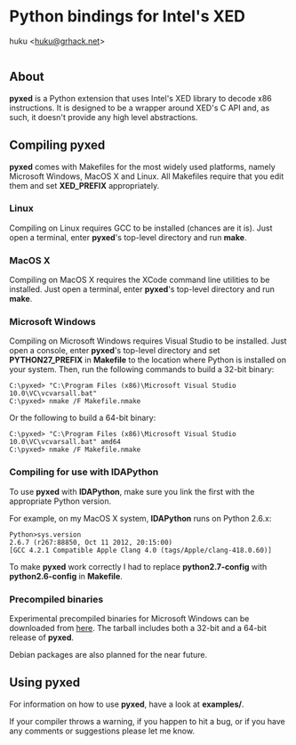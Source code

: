 # Python bindings for Intel's XED

huku &lt;[huku@grhack.net](mailto:huku@grhack.net)&gt;

<a href="https://pledgie.com/campaigns/27150"><img alt="" src="https://pledgie.com/campaigns/27150.png?skin_name=chrome" border="0" ></a>


## About

**pyxed** is a Python extension that uses Intel's XED library to decode x86
instructions. It is designed to be a wrapper around XED's C API and, as such,
it doesn't provide any high level abstractions.


## Compiling pyxed

**pyxed** comes with Makefiles for the most widely used platforms, namely
Microsoft Windows, MacOS X and Linux. All Makefiles require that you edit them
and set **XED_PREFIX** appropriately.


### Linux

Compiling on Linux requires GCC to be installed (chances are it is). Just open a
terminal, enter **pyxed**'s top-level directory and run **make**.


### MacOS X

Compiling on MacOS X requires the XCode command line utilities to be installed.
Just open a terminal, enter **pyxed**'s top-level directory and run **make**.


### Microsoft Windows

Compiling on Microsoft Windows requires Visual Studio to be installed. Just open
a console, enter **pyxed**'s top-level directory and set **PYTHON27_PREFIX** in
**Makefile** to the location where Python is installed on your system. Then, run
the following commands to build a 32-bit binary:

```
C:\pyxed> "C:\Program Files (x86)\Microsoft Visual Studio 10.0\VC\vcvarsall.bat"
C:\pyxed> nmake /F Makefile.nmake
```

Or the following to build a 64-bit binary:

```
C:\pyxed> "C:\Program Files (x86)\Microsoft Visual Studio 10.0\VC\vcvarsall.bat" amd64
C:\pyxed> nmake /F Makefile.nmake
```


### Compiling for use with IDAPython

To use **pyxed** with **IDAPython**, make sure you link the first with the
appropriate Python version.

For example, on my MacOS X system, **IDAPython** runs on Python 2.6.x:

```
Python>sys.version
2.6.7 (r267:88850, Oct 11 2012, 20:15:00)
[GCC 4.2.1 Compatible Apple Clang 4.0 (tags/Apple/clang-418.0.60)]
```

To make **pyxed** work correctly I had to replace **python2.7-config** with
**python2.6-config** in **Makefile**.


### Precompiled binaries

Experimental precompiled binaries for Microsoft Windows can be downloaded from
[here](https://www.grhack.net/pyxed.tgz). The tarball includes both a 32-bit and
a 64-bit release of **pyxed**.

Debian packages are also planned for the near future.


## Using pyxed

For information on how to use **pyxed**, have a look at **examples/**.

If your compiler throws a warning, if you happen to hit a bug, or if you have
any comments or suggestions please let me know.

